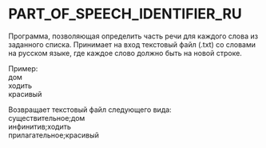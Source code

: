 # PART_OF_SPEECH_IDENTIFIER_RU

Программа, позволяющая определить часть речи для каждого слова из заданного списка. Принимает на вход текстовый файл (.txt) со словами на русском языке, где каждое слово должно быть на новой строке.

Пример:<br/>
дом<br/>
ходить<br/>
красивый<br/>

Возвращает текстовый файл следующего вида:<br/>
существительное;дом<br/>
инфинитив;ходить<br/>
прилагательное;красивый<br/>

